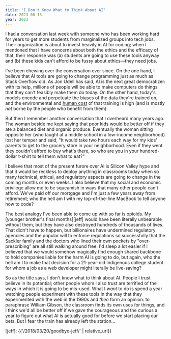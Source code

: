 ```yaml
---
title: "I Don't Know What to Think About AI"
date: 2023-08-13
year: 2023
---
```


I had a conversation last week with someone who has been working hard for years
to get more students from marginalized groups into tech jobs.
Their organization is about to invest heavily in AI for coding;
when I mentioned that I have concerns about both the ethics and the efficacy of that,
their response was (a) students are going to use these tools anyway
and (b) these kids can't afford to be fussy about ethics—they need jobs.

I've been chewing over the conversation ever since.
On the one hand,
I believe that AI tools are going to change programming just as much as Stack Overflow did.
As Jon Udell has said,
AI is the next great democratizer:
with its help,
millions of people will be able to make computers do things
that they can't feasibly make them do today.
On the other hand,
today's models encode and perpetuate the biases of the data they're trained on,
and the environmental and [human cost][guardian-ai] of that training is high
(and is mostly *not* borne by the people who benefit from them).

But then I remember another conversation that I overheard many years ago.
The woman beside me kept saying that
poor kids would be better off if they ate a balanced diet and organic produce.
Eventually the woman sitting opposite her
(who taught at a middle school in a low-income neighborhood)
lost her temper and said,
"It would take two hours each way for my kids' parents
to get to the grocery store in your neighborhood.
Even if they went they couldn't afford to buy what's there,
so who are you in your hundred-dollar t-shirt to tell them what to eat?"

I believe that most of the present furore over AI is Silicon Valley hype
and that it would be reckless to deploy anything in classrooms today
when so many technical, ethical, and regulatory aspects
are going to change in the coming months or even weeks.
I also believe that my social and economic privilege allow me to be squeamish
in ways that many other people can't afford.
We've paid off our mortgage and I'm just a few years away from retirement;
who the hell am I with my top-of-the-line MacBook to tell anyone how to code?

The best analogy I've been able to come up with so far is opioids.
My [younger brother's final months][jeff] would have been literally unbearable without them,
but they have also destroyed hundreds of thousands of lives.
That didn't have to happen,
but billionaires have undermined regulatory agencies and the popular will to enforce regulations
so successfully
that the Sackler family and the doctors who lined their own pockets by "over-prescribing"
are all still walking around free.
I'd sleep a lot easier
if I believed that we would somehow magically find enough shared backbone
to hold companies liable for the harm AI is going to do,
but again,
who the hell am I to make that decision for a 21-year-old Indigenous college student
for whom a job as a web developer might literally be live-saving?

So as the title says,
I don't know what to think about AI.
People I trust believe in its potential;
other people whom I also trust are terrified of the ways in which it is going to be mis-used.
What I *want* to do is spend a year watching people experiment with these tools
in the way that they experimented with the web in the 1990s
and *then* form an opinion:
to paraphrase William Gibson,
the classroom finds its own uses for things,
and I think we'd all be better off if we gave the courageous and the curious
a year to figure out what AI is actually good for
before we start placing our bets.
But I fear the train has already left the station…

[guardian-ai]: https://www.theguardian.com/technology/2023/aug/02/ai-chatbot-training-human-toll-content-moderator-meta-openai
[jeff]: {{'/2018/03/20/goodbye-jeff/' | relative_url}}
